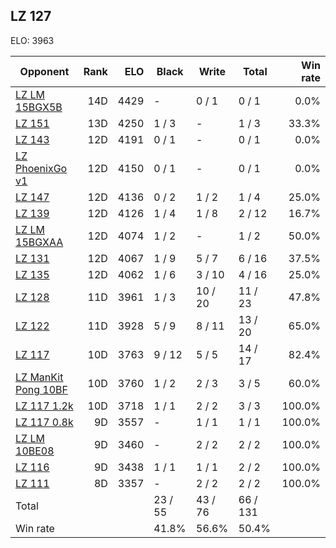 ## LZ 127 ##

ELO: 3963

Opponent | Rank | ELO | Black | Write | Total | Win rate
---------|-----:|----:|-------|-------|-------|-------:
[LZ LM 15BGX5B](LZ%20LM%2015BGX5B.md) | 14D | 4429 | - | 0 / 1 | 0 / 1 | 0.0%
[LZ 151](LZ%20151.md) | 13D | 4250 | 1 / 3 | - | 1 / 3 | 33.3%
[LZ 143](LZ%20143.md) | 12D | 4191 | 0 / 1 | - | 0 / 1 | 0.0%
[LZ PhoenixGo v1](LZ%20PhoenixGo%20v1.md) | 12D | 4150 | 0 / 1 | - | 0 / 1 | 0.0%
[LZ 147](LZ%20147.md) | 12D | 4136 | 0 / 2 | 1 / 2 | 1 / 4 | 25.0%
[LZ 139](LZ%20139.md) | 12D | 4126 | 1 / 4 | 1 / 8 | 2 / 12 | 16.7%
[LZ LM 15BGXAA](LZ%20LM%2015BGXAA.md) | 12D | 4074 | 1 / 2 | - | 1 / 2 | 50.0%
[LZ 131](LZ%20131.md) | 12D | 4067 | 1 / 9 | 5 / 7 | 6 / 16 | 37.5%
[LZ 135](LZ%20135.md) | 12D | 4062 | 1 / 6 | 3 / 10 | 4 / 16 | 25.0%
[LZ 128](LZ%20128.md) | 11D | 3961 | 1 / 3 | 10 / 20 | 11 / 23 | 47.8%
[LZ 122](LZ%20122.md) | 11D | 3928 | 5 / 9 | 8 / 11 | 13 / 20 | 65.0%
[LZ 117](LZ%20117.md) | 10D | 3763 | 9 / 12 | 5 / 5 | 14 / 17 | 82.4%
[LZ ManKit Pong 10BF](LZ%20ManKit%20Pong%2010BF.md) | 10D | 3760 | 1 / 2 | 2 / 3 | 3 / 5 | 60.0%
[LZ 117 1.2k](LZ%20117%201.2k.md) | 10D | 3718 | 1 / 1 | 2 / 2 | 3 / 3 | 100.0%
[LZ 117 0.8k](LZ%20117%200.8k.md) | 9D | 3557 | - | 1 / 1 | 1 / 1 | 100.0%
[LZ LM 10BE08](LZ%20LM%2010BE08.md) | 9D | 3460 | - | 2 / 2 | 2 / 2 | 100.0%
[LZ 116](LZ%20116.md) | 9D | 3438 | 1 / 1 | 1 / 1 | 2 / 2 | 100.0%
[LZ 111](LZ%20111.md) | 8D | 3357 | - | 2 / 2 | 2 / 2 | 100.0%
Total | | | 23 / 55 | 43 / 76 | 66 / 131 | 
Win rate| | | 41.8% | 56.6% | 50.4% | 
